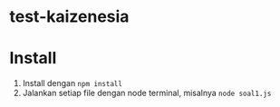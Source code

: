 # test-kaizenesia
# Install
  1. Install dengan `npm install`
  2. Jalankan setiap file dengan node terminal, misalnya `node soal1.js`